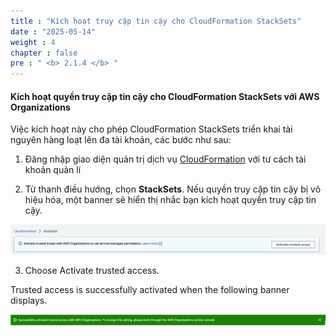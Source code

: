 ```yaml
---
title : "Kích hoạt truy cập tin cậy cho CloudFormation StackSets"
date : "2025-05-14" 
weight : 4
chapter : false
pre : " <b> 2.1.4 </b> "
---
```


#### Kích hoạt quyền truy cập tin cậy cho CloudFormation StackSets với AWS Organizations

Việc kích hoạt này cho phép CloudFormation StackSets triển khai tài nguyên hàng loạt lên đa tài khoản, các bước như sau:

1. Đăng nhập giao diện quản trị dịch vụ [CloudFormation](https://console.aws.amazon.com/cloudformation) với tư cách tài khoản quản lí

2. Từ thanh điều hướng, chọn **StackSets**. Nếu quyền truy cập tin cậy bị vô hiệu hóa, một banner sẽ hiển thị nhắc bạn kích hoạt quyền truy cập tin cậy.

![Activate trusted access banner](/images/2.prerequisite/005-trustedaccessstacksets.png)

3. Choose Activate trusted access.

Trusted access is successfully activated when the following banner displays.

![Activate trusted access successfully](/images/2.prerequisite/006-trustedaccessstacksets.png)

